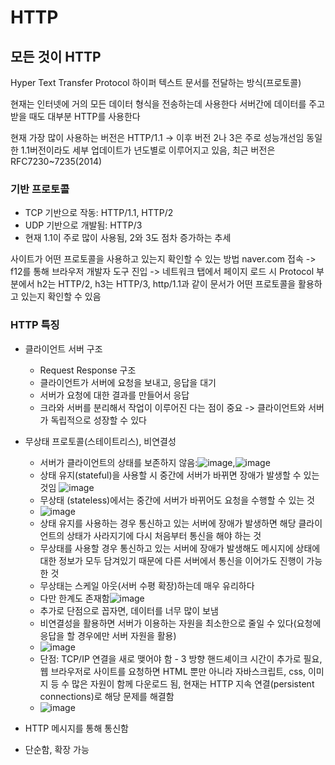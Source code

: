 # HTTP

## 모든 것이 HTTP
Hyper Text Transfer Protocol
하이퍼 텍스트 문서를 전달하는 방식(프로토콜)

현재는 인터넷에 거의 모든 데이터 형식을 전송하는데 사용한다
서버간에 데이터를 주고 받을 때도 대부분 HTTP를 사용한다

현재 가장 많이 사용하는 버전은 HTTP/1.1 -> 이후 버전 2나 3은 주로 성능개선임
동일한 1.1버전이라도 세부 업데이트가 년도별로 이루어지고 있음, 최근 버전은 RFC7230~7235(2014)

### 기반 프로토콜
- TCP 기반으로 작동: HTTP/1.1, HTTP/2
- UDP 기반으로 개발됨: HTTP/3
- 현재 1.1이 주로 많이 사용됨, 2와 3도 점차 증가하는 추세

사이트가 어떤 프로토콜을 사용하고 있는지 확인할 수 있는 방법
naver.com 접속 -> f12를 통해 브라우저 개발자 도구 진입 -> 네트워크 탭에서 페이지 로드 시 Protocol 부분에서 h2는 HTTP/2, h3는 HTTP/3, http/1.1과 같이
문서가 어떤 프로토콜을 활용하고 있는지 확인할 수 있음

### HTTP 특징
- 클라이언트 서버 구조
  - Request Response 구조
  - 클라이언트가 서버에 요청을 보내고, 응답을 대기
  - 서버가 요청에 대한 결과를 만들어서 응답
  - 크라와 서버를 분리해서 작업이 이루어진 다는 점이 중요 -> 클라이언트와 서버가 독립적으로 성장할 수 있다

- 무상태 프로토콜(스테이트리스), 비연결성
  - 서버가 클라이언트의 상태를 보존하지 않음:![image](https://github.com/SAMEZ-0129/HTTP_Web_Basic_Study/assets/81644075/df1cc9aa-015e-41a8-996c-4ddebf9bd5ed),![image](https://github.com/SAMEZ-0129/HTTP_Web_Basic_Study/assets/81644075/0d1cef7c-528c-4957-a63b-a2ab6239a5af)
  - 상태 유지(stateful)을 사용할 시 중간에 서버가 바뀌면 장애가 발생할 수 있는 것임 ![image](https://github.com/SAMEZ-0129/HTTP_Web_Basic_Study/assets/81644075/929cb36a-8321-4a9f-9cfe-1213601b7e3c)
  - 무상태 (stateless)에서는 중간에 서버가 바뀌어도 요청을 수행할 수 있는 것
  - ![image](https://github.com/SAMEZ-0129/HTTP_Web_Basic_Study/assets/81644075/8796b19e-e3ce-4948-8576-ccd3d3df6e30)
  - 상태 유지를 사용하는 경우 통신하고 있는 서버에 장애가 발생하면 해당 클라이언트의 상태가 사라지기에 다시 처음부터 통신을 해야 하는 것
  - 무상태를 사용할 경우 통신하고 있는 서버에 장애가 발생해도 메시지에 상태에 대한 정보가 모두 담겨있기 때문에 다른 서버에서 통신을 이어가도 진행이 가능한 것
  - 무상태는 스케일 아웃(서버 수평 확장)하는데 매우 유리하다
  - 다만 한계도 존재함![image](https://github.com/SAMEZ-0129/HTTP_Web_Basic_Study/assets/81644075/b4583707-4ae6-4af6-9e95-16ae5f256591)
  - 추가로 단점으로 꼽자면, 데이터를 너무 많이 보냄
  - 비연결성을 활용하면 서버가 이용하는 자원을 최소한으로 줄일 수 있다(요청에 응답을 할 경우에만 서버 자원을 활용)
  - ![image](https://github.com/SAMEZ-0129/HTTP_Web_Basic_Study/assets/81644075/4312438e-01f7-447c-8aa3-742f8d624526)
  - 단점: TCP/IP 연결을 새로 맺어야 함 - 3 방향 핸드셰이크 시간이 추가로 필요, 웹 브라우저로 사이트를 요청하면 HTML 뿐만 아니라 자바스크립트, css, 이미지 등 수 많은 자원이 함께 다운로드 됨, 현재는 HTTP 지속 연결(persistent connections)로 해당 문제를 해결함
  - ![image](https://github.com/SAMEZ-0129/HTTP_Web_Basic_Study/assets/81644075/074c82a2-d891-4a73-8e2e-2c199332e9eb)

- HTTP 메시지를 통해 통신함
- 단순함, 확장 가능


